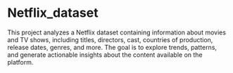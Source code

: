 # Netflix_dataset
This project analyzes a Netflix dataset containing information about movies and TV shows, including titles, directors, cast, countries of production, release dates, genres, and more. The goal is to explore trends, patterns, and generate actionable insights about the content available on the platform.
